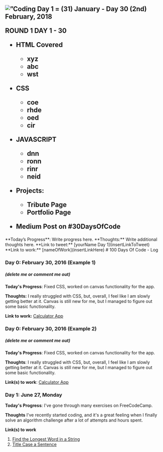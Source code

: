<h2 align=”center”>
<img src = ”https://cdn.pixabay.com/photo/2017/06/23/10/48/code-2434271_960_720.jpg" alt=”Coding Image”>
Day 1 = (31) January - Day 30 (2nd) February, 2018

ROUND 1 DAY 1 - 30
*	HTML Covered
	- xyz
	- abc
	- wst
	
*	CSS
	- coe
	- rhde
	- oed
	- cir
	
*	JAVASCRIPT
	- dnn
	- ronn
	- rinr
	- neid
	
*	Projects: 
	- Tribute Page 
	- Portfolio Page
  - Medium Post on #30DaysOfCode


</h2>
**Today’s Progress**: Write progress here.
**Thoughts:** Write additional thoughts here.
**Link to tweet:** [yourName Day 1](insertLinkToTweet)
**Link to work:** [nameOfWork](insertLinkHere)
# 100 Days Of Code - Log

### Day 0: February 30, 2016 (Example 1)
##### (delete me or comment me out)

**Today's Progress**: Fixed CSS, worked on canvas functionality for the app.

**Thoughts:** I really struggled with CSS, but, overall, I feel like I am slowly getting better at it. Canvas is still new for me, but I managed to figure out some basic functionality.

**Link to work:** [Calculator App](http://www.example.com)

### Day 0: February 30, 2016 (Example 2)
##### (delete me or comment me out)

**Today's Progress**: Fixed CSS, worked on canvas functionality for the app.

**Thoughts**: I really struggled with CSS, but, overall, I feel like I am slowly getting better at it. Canvas is still new for me, but I managed to figure out some basic functionality.

**Link(s) to work**: [Calculator App](http://www.example.com)


### Day 1: June 27, Monday

**Today's Progress**: I've gone through many exercises on FreeCodeCamp.

**Thoughts** I've recently started coding, and it's a great feeling when I finally solve an algorithm challenge after a lot of attempts and hours spent.

**Link(s) to work**
1. [Find the Longest Word in a String](https://www.freecodecamp.com/challenges/find-the-longest-word-in-a-string)
2. [Title Case a Sentence](https://www.freecodecamp.com/challenges/title-case-a-sentence)
